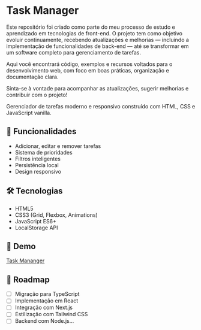 # Task Manager

Este repositório foi criado como parte do meu processo de estudo e aprendizado em tecnologias de front-end. O projeto tem como objetivo evoluir continuamente, recebendo atualizações e melhorias — incluindo a implementação de funcionalidades de back-end — até se transformar em um software completo para gerenciamento de tarefas.


Aqui você encontrará código, exemplos e recursos voltados para o desenvolvimento web, com foco em boas práticas, organização e documentação clara.


Sinta-se à vontade para acompanhar as atualizações, sugerir melhorias e contribuir com o projeto!

Gerenciador de tarefas moderno e responsivo construído com HTML, CSS e JavaScript vanilla.

## 🚀 Funcionalidades
- Adicionar, editar e remover tarefas
- Sistema de prioridades
- Filtros inteligentes
- Persistência local
- Design responsivo

## 🛠️ Tecnologias
- HTML5
- CSS3 (Grid, Flexbox, Animations)
- JavaScript ES6+
- LocalStorage API

## 📱 Demo
[Task Mananger](https://leandru7.github.io/Task-Manager/)

## 🔄 Roadmap
- [ ] Migração para TypeScript
- [ ] Implementação em React
- [ ] Integração com Next.js
- [ ] Estilização com Tailwind CSS
- [ ] Backend com Node.js...